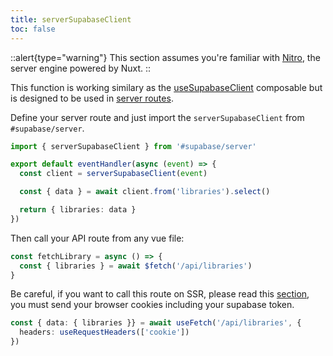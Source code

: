 ```yaml
---
title: serverSupabaseClient
toc: false
---
```


::alert{type="warning"}
 This section assumes you're familiar with [Nitro](https://v3.nuxtjs.org/guide/concepts/server-engine), the server engine powered by Nuxt.
::

This function is working similary as the [useSupabaseClient](/usage/composables/use-supabase-client) composable but is designed to be used in [server routes](https://nuxt.com/docs/guide/directory-structure/server#server-routes).

Define your server route and just import the `serverSupabaseClient` from `#supabase/server`.

```ts [server/api/libraries.ts]
import { serverSupabaseClient } from '#supabase/server'

export default eventHandler(async (event) => {
  const client = serverSupabaseClient(event)

  const { data } = await client.from('libraries').select()

  return { libraries: data }
})
```

Then call your API route from any vue file:

```ts [pages/index.vue]
const fetchLibrary = async () => {
  const { libraries } = await $fetch('/api/libraries')
}
```

Be careful, if you want to call this route on SSR, please read this [section](https://nuxt.com/docs/getting-started/data-fetching#isomorphic-fetch-and-fetch), you must send your browser cookies including your supabase token.

```ts [pages/index.vue]
const { data: { libraries }} = await useFetch('/api/libraries', {
  headers: useRequestHeaders(['cookie'])
})
```
